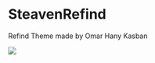# SteavenRefind
Refind Theme made by Omar Hany Kasban

![](https://github.com/SteavenGamerYT/SteavenRefind/blob/main/screenshot.jpg?raw=true)